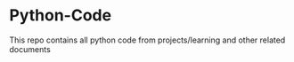 # Python-Code
This repo contains all python code from projects/learning and other related documents
